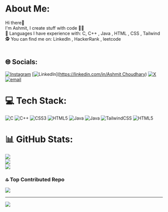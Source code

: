 #  About Me:
Hi there👋<br>I'm Ashmit, I create stuff with code 🧑‍💻 <br>🦾 Languages I have experience with: C, C++ , Java , HTML , CSS , Tailwind <br>🕵️ You can find me on: Linkedln , HackerRank , leetcode<br><br>


## 🌐 Socials:
[![Instagram](https://img.shields.io/badge/Instagram-%23E4405F.svg?logo=Instagram&logoColor=white)](https://instagram.com/ashmit_choudharyy) [![LinkedIn](https://img.shields.io/badge/LinkedIn-%230077B5.svg?logo=linkedin&logoColor=white)]([https://linkedin.com/in/Ashmit Choudhary](https://www.linkedin.com/in/ashmitchoudhary/)) [![X](https://img.shields.io/badge/X-black.svg?logo=X&logoColor=white)](https://x.com/Ashmit121) [![email](https://img.shields.io/badge/Email-D14836?logo=gmail&logoColor=white)](mailto:ashmitchoudhary63@gmail.com) 

# 💻 Tech Stack:
![C](https://img.shields.io/badge/c-%2300599C.svg?style=for-the-badge&logo=c&logoColor=white) ![C++](https://img.shields.io/badge/c++-%2300599C.svg?style=for-the-badge&logo=c%2B%2B&logoColor=white) ![CSS3](https://img.shields.io/badge/css3-%231572B6.svg?style=for-the-badge&logo=css3&logoColor=white) ![HTML5](https://img.shields.io/badge/html5-%23E34F26.svg?style=for-the-badge&logo=html5&logoColor=white) ![Java](https://img.shields.io/badge/java-%23ED8B00.svg?style=for-the-badge&logo=openjdk&logoColor=white) ![Java](https://img.shields.io/badge/java-%23ED8B00.svg?style=for-the-badge&logo=openjdk&logoColor=white) ![TailwindCSS](https://img.shields.io/badge/tailwindcss-%2338B2AC.svg?style=for-the-badge&logo=tailwind-css&logoColor=white) ![HTML5](https://img.shields.io/badge/html5-%23E34F26.svg?style=for-the-badge&logo=html5&logoColor=white)
# 📊 GitHub Stats:
![](https://github-readme-stats.vercel.app/api?username=ashmitchoudhar27&theme=dark&hide_border=false&include_all_commits=true&count_private=true)<br/>
![](https://github-readme-streak-stats.herokuapp.com/?user=ashmitchoudhar27&theme=dark&hide_border=false)<br/>
![](https://github-readme-stats.vercel.app/api/top-langs/?username=ashmitchoudhar27&theme=dark&hide_border=false&include_all_commits=true&count_private=true&layout=compact)

### 🔝 Top Contributed Repo
![](https://github-contributor-stats.vercel.app/api?username=ashmitchoudhar27&limit=5&theme=dark&combine_all_yearly_contributions=true)

---
[![](https://visitcount.itsvg.in/api?id=ashmitchoudhar27&icon=0&color=0)](https://visitcount.itsvg.in)

<!-- Proudly created with GPRM ( https://gprm.itsvg.in ) -->
